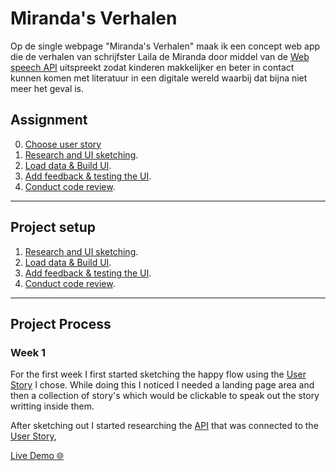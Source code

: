 # Miranda's Verhalen

Op de single webpage "Miranda's Verhalen" maak ik een concept web app die de verhalen van schrijfster Laila de Miranda door middel van de [Web speech API](https://developer.mozilla.org/en-US/docs/Web/API/Web_Speech_API) uitspreekt zodat kinderen makkelijker en beter in contact kunnen komen met literatuur in een digitale wereld waarbij dat bijna niet meer het geval is.

## Assignment

0. [Choose user story](https://github.com/cmda-minor-web/web-app-from-scratch-2122/blob/main/course/storytelling.md)
1. [Research and UI sketching](#).
2. [Load data & Build UI](#).
3. [Add feedback & testing the UI](#).
3. [Conduct code review](#).

---

## Project setup

1. [Research and UI sketching](#).
2. [Load data & Build UI](#).
3. [Add feedback & testing the UI](#).
3. [Conduct code review](#).

---

## Project Process
### Week 1

For the first week I first started sketching the happy flow using the [User Story](https://github.com/cmda-minor-web/web-app-from-scratch-2122/blob/main/course/storytelling.md) I chose. While doing this I noticed I needed a landing page area and then a collection of story's which would be clickable to speak out the story writting inside them.

After sketching out I started researching the [API](https://developer.mozilla.org/en-US/docs/Web/API/Web_Speech_API) that was connected to the [User Story](https://github.com/cmda-minor-web/web-app-from-scratch-2122/blob/main/course/storytelling.md), 

[Live Demo 🌐](https://michelwas97.github.io/MirandasVerhalen/)

<!-- ☝️ replace this description with a description of your own work -->

<!-- replace the code in the /docs folder with your own, so you can showcase your work with GitHub Pages 🌍 -->

<!-- Add a nice poster image here at the end of the week, showing off your shiny frontend 📸 -->

<!-- Maybe a table of contents here? 📚 -->

<!-- How about a section that describes how to install this project? 🤓 -->

<!-- ...but how does one use this project? What are its features 🤔 -->

<!-- What external data source is featured in your project and what are its properties 🌠 -->

<!-- Maybe a checklist of done stuff and stuff still on your wishlist? ✅ -->

<!-- How about a license here? 📜 (or is it a licence?) 🤷 -->

